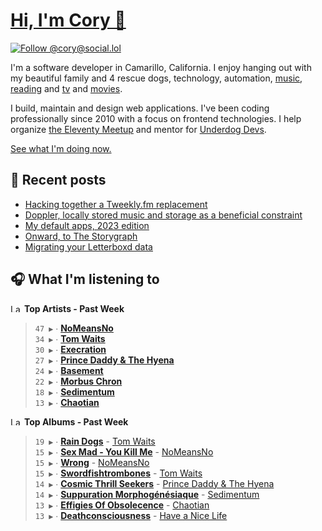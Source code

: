 # [Hi, I'm Cory 👋](https://coryd.dev)

[![Follow @cory@social.lol](https://img.shields.io/mastodon/follow/109606224363698309?domain=https%3A%2F%2Fsocial.lol&style=for-the-badge&logo=Mastodon&logoColor=white&labelColor=6364FF)](https://social.lol/@cory)

I'm a software developer in Camarillo, California. I enjoy hanging out with my beautiful family and 4 rescue dogs, technology, automation, [music](https://last.fm/user/coryd_), [reading](https://app.thestorygraph.com/profile/coryd) and [tv](https://trakt.tv/users/cdransf) and [movies](https://trakt.tv/users/cdransf).

I build, maintain and design web applications. I've been coding professionally since 2010 with a focus on frontend technologies. I help organize [the Eleventy Meetup](https://11tymeetup.dev/) and mentor for [Underdog Devs](https://www.underdogdevs.org/).

[See what I'm doing now.](https://coryd.dev/now)

## 📝 Recent posts

<!-- BLOGPOSTS:START -->
- [Hacking together a Tweekly.fm replacement](https://coryd.dev/posts/2023/hacking-together-a-tweeklyfm-repalcement/)
- [Doppler, locally stored music and storage as a beneficial constraint](https://coryd.dev/posts/2023/locally-stored-music-and-storage-as-a-meaningful-constraint/)
- [My default apps, 2023 edition](https://coryd.dev/posts/2023/default-apps-2023/)
- [Onward, to The Storygraph](https://coryd.dev/posts/2023/onward-to-the-storygraph/)
- [Migrating your Letterboxd data](https://coryd.dev/posts/2023/migrating-your-letterboxd-data/)
<!-- BLOGPOSTS:END -->

## 🎧 What I'm listening to

<!--START_LASTFM_ARTISTS:{"period": "7day", "rows": 8}-->
<a href="https://last.fm" target="_blank"><img src="https://user-images.githubusercontent.com/17434202/215290617-e793598d-d7c9-428f-9975-156db1ba89cc.svg" alt="Last.fm Logo" width="18" height="13"/></a> **Top Artists - Past Week**

> `47 ▶️` ∙ **[NoMeansNo](https://www.last.fm/music/NoMeansNo)**<br/>
> `34 ▶️` ∙ **[Tom Waits](https://www.last.fm/music/Tom+Waits)**<br/>
> `30 ▶️` ∙ **[Execration](https://www.last.fm/music/Execration)**<br/>
> `27 ▶️` ∙ **[Prince Daddy & The Hyena](https://www.last.fm/music/Prince+Daddy+&+The+Hyena)**<br/>
> `24 ▶️` ∙ **[Basement](https://www.last.fm/music/Basement)**<br/>
> `22 ▶️` ∙ **[Morbus Chron](https://www.last.fm/music/Morbus+Chron)**<br/>
> `18 ▶️` ∙ **[Sedimentum](https://www.last.fm/music/Sedimentum)**<br/>
> `13 ▶️` ∙ **[Chaotian](https://www.last.fm/music/Chaotian)**<br/>
<!--END_LASTFM_ARTISTS-->

<!--START_LASTFM_ALBUMS:{"period": "7day", "rows": 8}-->
<a href="https://last.fm" target="_blank"><img src="https://user-images.githubusercontent.com/17434202/215290617-e793598d-d7c9-428f-9975-156db1ba89cc.svg" alt="Last.fm Logo" width="18" height="13"/></a> **Top Albums - Past Week**

> `19 ▶️` ∙ **[Rain Dogs](https://www.last.fm/music/Tom+Waits/Rain+Dogs)** - [Tom Waits](https://www.last.fm/music/Tom+Waits)<br/>
> `15 ▶️` ∙ **[Sex Mad - You Kill Me](https://www.last.fm/music/NoMeansNo/Sex+Mad+-+You+Kill+Me)** - [NoMeansNo](https://www.last.fm/music/NoMeansNo)<br/>
> `15 ▶️` ∙ **[Wrong](https://www.last.fm/music/NoMeansNo/Wrong)** - [NoMeansNo](https://www.last.fm/music/NoMeansNo)<br/>
> `15 ▶️` ∙ **[Swordfishtrombones](https://www.last.fm/music/Tom+Waits/Swordfishtrombones)** - [Tom Waits](https://www.last.fm/music/Tom+Waits)<br/>
> `14 ▶️` ∙ **[Cosmic Thrill Seekers](https://www.last.fm/music/Prince+Daddy+&+The+Hyena/Cosmic+Thrill+Seekers)** - [Prince Daddy & The Hyena](https://www.last.fm/music/Prince+Daddy+&+The+Hyena)<br/>
> `14 ▶️` ∙ **[Suppuration Morphogénésiaque](https://www.last.fm/music/Sedimentum/Suppuration+Morphog%C3%A9n%C3%A9siaque)** - [Sedimentum](https://www.last.fm/music/Sedimentum)<br/>
> `13 ▶️` ∙ **[Effigies Of Obsolecence](https://www.last.fm/music/Chaotian/Effigies+Of+Obsolecence)** - [Chaotian](https://www.last.fm/music/Chaotian)<br/>
> `13 ▶️` ∙ **[Deathconsciousness](https://www.last.fm/music/Have+a+Nice+Life/Deathconsciousness)** - [Have a Nice Life](https://www.last.fm/music/Have+a+Nice+Life)<br/>
<!--END_LASTFM_ALBUMS-->

